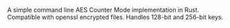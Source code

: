
A simple command line AES Counter Mode implementation in Rust. 
Compatible with openssl encrypted files.
Handles 128-bit and 256-bit keys.
